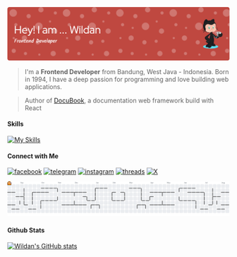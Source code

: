 ![banner](banner.png)

> I'm a **Frontend Developer** from Bandung, West Java - Indonesia.
Born in 1994, I have a deep passion for programming and love building web applications.

> Author of [DocuBook](https://docubook.pro/), a documentation web framework build with React

#### Skills
[![My Skills](https://skillicons.dev/icons?i=tailwindcss,react,js,ts,nodejs,bun,git)](https://docubook.pro)

#### Connect with Me
[![facebook](https://img.shields.io/badge/Facebook-1877F2?style=for-the-badge&logo=facebook&logoColor=white)](https://www.facebook.com/wildan.nrsh) [![telegram](https://img.shields.io/badge/Telegram-2CA5E0?style=for-the-badge&logo=telegram&logoColor=white)](https://t.me/wildannrs) [![instagram](https://img.shields.io/badge/Instagram-E4405F?style=for-the-badge&logo=instagram&logoColor=white)](https://www.instagram.com/wildan.nrs) [![threads](https://img.shields.io/badge/Threads-000000?style=for-the-badge&logo=Threads&logoColor=white)](https://www.threads.com/@wildan.nrs) [![X](https://img.shields.io/badge/X-000000?style=for-the-badge&logo=x&logoColor=white)](https://x.com/wildan_nrss)

<picture>
  <source media="(prefers-color-scheme: dark)" srcset="https://raw.githubusercontent.com/gitfromwildan/gitfromwildan/output/pacman-contribution-graph-dark.svg">
  <source media="(prefers-color-scheme: light)" srcset="https://raw.githubusercontent.com/gitfromwildan/gitfromwildan/output/pacman-contribution-graph.svg">
  <img alt="pacman contribution graph" src="https://raw.githubusercontent.com/gitfromwildan/gitfromwildan/output/pacman-contribution-graph.svg">
</picture>

#### Github Stats
[![Wildan's GitHub stats](https://github-readme-stats.vercel.app/api?username=gitfromwildan&show_icons=true&theme=merko)](https://github.com/gitfromwildan)

